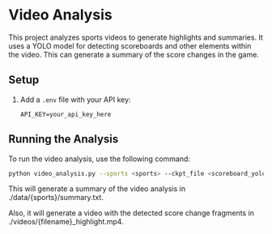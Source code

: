 # Video Analysis

This project analyzes sports videos to generate highlights and summaries. It uses a YOLO model for detecting scoreboards and other elements within the video. This can generate a summary of the score changes in the game.

## Setup

1. Add a `.env` file with your API key:

   ```plaintext
   API_KEY=your_api_key_here
   ```

## Running the Analysis

To run the video analysis, use the following command:

```bash
python video_analysis.py --sports <sports> --ckpt_file <scoreboard_yolo_checkpoint_model> --video_file <video_to_process>
```

This will generate a summary of the video analysis in ./data/{sports}/summary.txt.

Also, it will generate a video with the detected score change fragments in ./videos/{filename}\_highlight.mp4.
